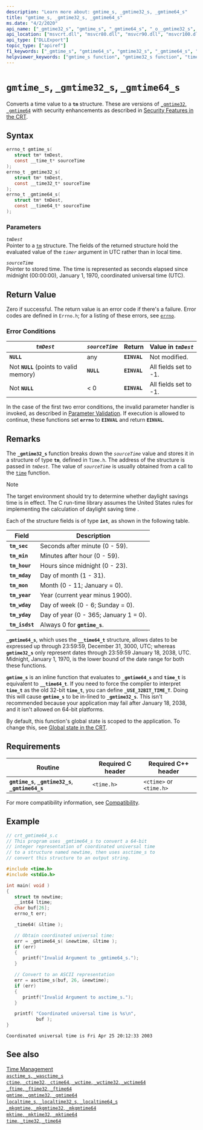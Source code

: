 ```yaml
---
description: "Learn more about: gmtime_s, _gmtime32_s, _gmtime64_s"
title: "gmtime_s, _gmtime32_s, _gmtime64_s"
ms.date: "4/2/2020"
api_name: ["_gmtime32_s", "gmtime_s", "_gmtime64_s", "_o__gmtime32_s", "_o__gmtime64_s"]
api_location: ["msvcrt.dll", "msvcr80.dll", "msvcr90.dll", "msvcr100.dll", "msvcr100_clr0400.dll", "msvcr110.dll", "msvcr110_clr0400.dll", "msvcr120.dll", "msvcr120_clr0400.dll", "ucrtbase.dll", "api-ms-win-crt-time-l1-1-0.dll", "api-ms-win-crt-private-l1-1-0.dll"]
api_type: ["DLLExport"]
topic_type: ["apiref"]
f1_keywords: ["_gmtime_s", "gmtime64_s", "gmtime32_s", "_gmtime64_s", "gmtime_s", "_gmtime32_s"]
helpviewer_keywords: ["gmtime_s function", "gmtime32_s function", "time functions", "gmtime64_s function", "_gmtime64_s function", "time structure conversion", "_gmtime_s function", "_gmtime32_s function"]
---
```

# `gmtime_s`, `_gmtime32_s`, `_gmtime64_s`

Converts a time value to a **`tm`** structure. These are versions of [`_gmtime32`, `_gmtime64`](gmtime-gmtime32-gmtime64.md) with security enhancements as described in [Security Features in the CRT](../../c-runtime-library/security-features-in-the-crt.md).

## Syntax

```C
errno_t gmtime_s(
   struct tm* tmDest,
   const __time_t* sourceTime
);
errno_t _gmtime32_s(
   struct tm* tmDest,
   const __time32_t* sourceTime
);
errno_t _gmtime64_s(
   struct tm* tmDest,
   const __time64_t* sourceTime
);
```

### Parameters

*`tmDest`*\
Pointer to a [`tm`](../../c-runtime-library/standard-types.md) structure. The fields of the returned structure hold the evaluated value of the *`timer`* argument in UTC rather than in local time.

*`sourceTime`*\
Pointer to stored time. The time is represented as seconds elapsed since midnight (00:00:00), January 1, 1970, coordinated universal time (UTC).

## Return Value

Zero if successful. The return value is an error code if there's a failure. Error codes are defined in `Errno.h`; for a listing of these errors, see [`errno`](../../c-runtime-library/errno-constants.md).

### Error Conditions

|*`tmDest`*|*`sourceTime`*|Return|Value in *`tmDest`*|
|-----------|------------|------------|--------------------|
|**`NULL`**|any|**`EINVAL`**|Not modified.|
|Not **`NULL`** (points to valid memory)|**`NULL`**|**`EINVAL`**|All fields set to -1.|
|Not **`NULL`**|< 0|**`EINVAL`**|All fields set to -1.|

In the case of the first two error conditions, the invalid parameter handler is invoked, as described in [Parameter Validation](../../c-runtime-library/parameter-validation.md). If execution is allowed to continue, these functions set **`errno`** to **`EINVAL`** and return **`EINVAL`**.

## Remarks

The **`_gmtime32_s`** function breaks down the *`sourceTime`* value and stores it in a structure of type **`tm`**, defined in `Time.h`. The address of the structure is passed in *`tmDest`*. The value of *`sourceTime`* is usually obtained from a call to the [`time`](time-time32-time64.md) function.

> [!NOTE]
> The target environment should try to determine whether daylight savings time is in effect. The C run-time library assumes the United States rules for implementing the calculation of daylight saving time .

Each of the structure fields is of type **`int`**, as shown in the following table.

|Field|Description|
|-|-|
|**`tm_sec`**|Seconds after minute (0 - 59).|
|**`tm_min`**|Minutes after hour (0 - 59).|
|**`tm_hour`**|Hours since midnight (0 - 23).|
|**`tm_mday`**|Day of month (1 - 31).|
|**`tm_mon`**|Month (0 - 11; January = 0).|
|**`tm_year`**|Year (current year minus 1900).|
|**`tm_wday`**|Day of week (0 - 6; Sunday = 0).|
|**`tm_yday`**|Day of year (0 - 365; January 1 = 0).|
|**`tm_isdst`**|Always 0 for **`gmtime_s`**.|

**`_gmtime64_s`**, which uses the **`__time64_t`** structure, allows dates to be expressed up through 23:59:59, December 31, 3000, UTC; whereas **`gmtime32_s`** only represent dates through 23:59:59 January 18, 2038, UTC. Midnight, January 1, 1970, is the lower bound of the date range for both these functions.

**`gmtime_s`** is an inline function that evaluates to **`_gmtime64_s`** and **`time_t`** is equivalent to **`__time64_t`**. If you need to force the compiler to interpret **`time_t`** as the old 32-bit **`time_t`**, you can define **`_USE_32BIT_TIME_T`**. Doing this will cause **`gmtime_s`** to be in-lined to **`_gmtime32_s`**. This isn't recommended because your application may fail after January 18, 2038, and it isn't allowed on 64-bit platforms.

By default, this function's global state is scoped to the application. To change this, see [Global state in the CRT](../global-state.md).

## Requirements

|Routine|Required C header|Required C++ header|
|-------------|---------------------|-|
|**`gmtime_s`**, **`_gmtime32_s`**, **`_gmtime64_s`**|`<time.h>`|`<ctime>` or `<time.h>`|

For more compatibility information, see [Compatibility](../../c-runtime-library/compatibility.md).

## Example

```C
// crt_gmtime64_s.c
// This program uses _gmtime64_s to convert a 64-bit
// integer representation of coordinated universal time
// to a structure named newtime, then uses asctime_s to
// convert this structure to an output string.

#include <time.h>
#include <stdio.h>

int main( void )
{
   struct tm newtime;
   __int64 ltime;
   char buf[26];
   errno_t err;

   _time64( &ltime );

   // Obtain coordinated universal time:
   err = _gmtime64_s( &newtime, &ltime );
   if (err)
   {
      printf("Invalid Argument to _gmtime64_s.");
   }

   // Convert to an ASCII representation
   err = asctime_s(buf, 26, &newtime);
   if (err)
   {
      printf("Invalid Argument to asctime_s.");
   }

   printf( "Coordinated universal time is %s\n",
           buf );
}
```

```Output
Coordinated universal time is Fri Apr 25 20:12:33 2003
```

## See also

[Time Management](../../c-runtime-library/time-management.md)\
[`asctime_s`, `_wasctime_s`](asctime-s-wasctime-s.md)\
[`ctime`, `_ctime32`, `_ctime64`, `_wctime`, `_wctime32`, `_wctime64`](ctime-ctime32-ctime64-wctime-wctime32-wctime64.md)\
[`_ftime`, `_ftime32`, `_ftime64`](ftime-ftime32-ftime64.md)\
[`gmtime`, `_gmtime32`, `_gmtime64`](gmtime-gmtime32-gmtime64.md)\
[`localtime_s`, `_localtime32_s`, `_localtime64_s`](localtime-s-localtime32-s-localtime64-s.md)\
[`_mkgmtime`, `_mkgmtime32`, `_mkgmtime64`](mkgmtime-mkgmtime32-mkgmtime64.md)\
[`mktime`, `_mktime32`, `_mktime64`](mktime-mktime32-mktime64.md)\
[`time`, `_time32`, `_time64`](time-time32-time64.md)
